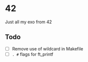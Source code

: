# 42

Just all my exo from 42

## Todo

- [ ] Remove use of wildcard in Makefile
- [ ] `. #` flags for ft_printf
